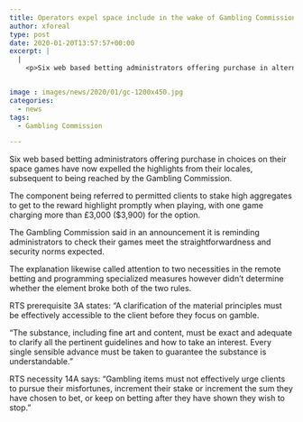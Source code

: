 ```yaml
---
title: Operators expel space include in the wake of Gambling Commission warning
author: xforeal 
type: post
date: 2020-01-20T13:57:57+00:00
excerpt: |
  |
    <p>Six web based betting administrators offering purchase in alternatives on their space games have now expelled the highlights from their destinations, subsequent to being reached by the Gambling Commission </p>


image : images/news/2020/01/gc-1200x450.jpg
categories:
  - news
tags:
  - Gambling Commission

---
```

<span style="font-weight: 400;">Six web based betting administrators offering purchase in choices on their space games have now expelled the highlights from their locales, subsequent to being reached by the Gambling Commission.</span>

<span style="font-weight: 400;">The component being referred to permitted clients to stake high aggregates to get to the reward highlight promptly when playing, with one game charging more than £3,000 ($3,900) for the option.</span>

<span style="font-weight: 400;">The Gambling Commission said in an announcement it is reminding administrators to check their games meet the straightforwardness and security norms expected. </span>

<span style="font-weight: 400;">The explanation likewise called attention to two necessities in the remote betting and programming specialized measures however didn’t determine whether the element broke both of the two rules.</span>

<span style="font-weight: 400;">RTS prerequisite 3A states: “A clarification of the material principles must be effectively accessible to the client before they focus on gamble.</span>

<span style="font-weight: 400;">“The substance, including fine art and content, must be exact and adequate to clarify all the pertinent guidelines and how to take an interest. Every single sensible advance must be taken to guarantee the substance is understandable.”</span>

<span style="font-weight: 400;">RTS necessity 14A says: “Gambling items must not effectively urge clients to pursue their misfortunes, increment their stake or increment the sum they have chosen to bet, or keep on betting after they have shown they wish to stop.”</span>